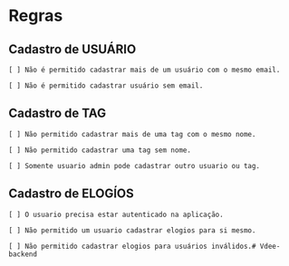 # Regras

## Cadastro de USUÁRIO
    [ ] Não é permitido cadastrar mais de um usuário com o mesmo email.

    [ ] Não é permitido cadastrar usuário sem email.

   
## Cadastro de TAG
    [ ] Não permitido cadastrar mais de uma tag com o mesmo nome.

    [ ] Não permitido cadastrar uma tag sem nome.

    [ ] Somente usuario admin pode cadastrar outro usuario ou tag.


## Cadastro de ELOGÍOS
    [ ] O usuario precisa estar autenticado na aplicação.
    
    [ ] Não permitido um usuario cadastrar elogios para si mesmo.

    [ ] Não permitido cadastrar elogios para usuários inválidos.# Vdee-backend
